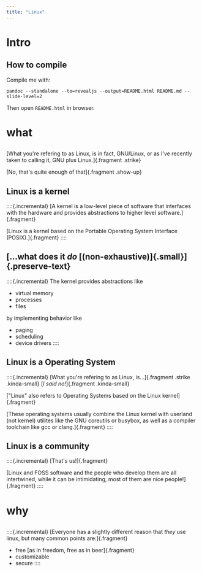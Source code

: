 ```yaml
---
title: "Linux"
---
```


# Intro

<style>
.kinda-small {
  font-size: 80%;
}
.small {
  font-size: 40%;
}
.fragment.show-up {
  display: none;
}
.fragment.show-up.visible {
  display: inline;
}
.preserve-text {
  text-transform: none;
}
</style>

## How to compile

Compile me with:

```
pandoc --standalone --to=revealjs --output=README.html README.md --slide-level=2
```

Then open `README.html` in browser.

# what

##

[What you're refering to as Linux, is in fact, GNU/Linux, or as I've recently taken to calling it, GNU plus Linux.]{.fragment .strike}

[No, that's quite enough of that]{.fragment .show-up}

## Linux is a kernel

::::{.incremental}
[A kernel is a low-level piece of software that interfaces with the hardware and provides abstractions to higher level software.]{.fragment}

[Linux is a kernel based on the Portable Operating System Interface (POSIX).]{.fragment}
::::

## [...what does it *do* [(non-exhaustive)]{.small}]{.preserve-text}

::::{.incremental}
The kernel provides abstractions like

- virtual memory
- processes
- files

by implementing behavior like

- paging
- scheduling
- device drivers
::::

## Linux is a Operating System

::::{.incremental}
[What you're refering to as Linux, is...]{.fragment .strike .kinda-small} [*I said no!*]{.fragment .kinda-small} 

["Linux" also refers to Operating Systems based on the Linux kernel]{.fragment}

[These operating systems usually combine the Linux kernel with userland (not kernel) utilites like the GNU coreutils or busybox, as well as a compiler toolchain like gcc or clang.]{.fragment}
::::

## Linux is a community

::::{.incremental}
[That's us!]{.fragment}

[Linux and FOSS software and the people who develop them are all intertwined, while it can be intimidating, most of them are nice people!]{.fragment}
::::

# why

##

::::{.incremental}
[Everyone has a slightly different reason that *they* use linux, but many common points are:]{.fragment}

- free [as in freedom, free as in beer]{.fragment}
- customizable
- secure
::::

#

